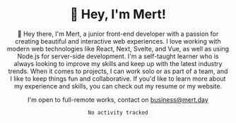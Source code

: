 <div align="center">

<h1 align="center">👋 Hey, I'm Mert! </h1>
  
<p>
  
 🎉 Hey there, I'm Mert, a junior front-end developer with a passion for creating beautiful and interactive web experiences. I love working with modern web technologies like React, Next, Svelte, and Vue, as well as using Node.js for server-side development. I'm a self-taught learner who is always looking to improve my skills and keep up with the latest industry trends. When it comes to projects, I can work solo or as part of a team, and I like to keep things fun and collaborative. If you'd like to learn more about my experience and skills, you can check out my resume or my website.

</p>
   
<p align="center">

  I'm open to full-remote works, contact on [business@mert.day](mailto:business@mert.day) 
 
 </p>
   

  
<!--START_SECTION:waka-->

```text
No activity tracked
```

<!--END_SECTION:waka-->
